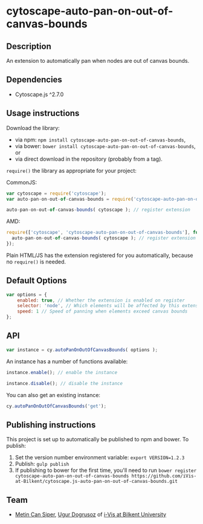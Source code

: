 cytoscape-auto-pan-on-out-of-canvas-bounds
================================================================================


## Description

An extension to automatically pan when nodes are out of canvas bounds.


## Dependencies

 * Cytoscape.js ^2.7.0


## Usage instructions

Download the library:
 * via npm: `npm install cytoscape-auto-pan-on-out-of-canvas-bounds`,
 * via bower: `bower install cytoscape-auto-pan-on-out-of-canvas-bounds`, or
 * via direct download in the repository (probably from a tag).

`require()` the library as appropriate for your project:

CommonJS:
```js
var cytoscape = require('cytoscape');
var auto-pan-on-out-of-canvas-bounds = require('cytoscape-auto-pan-on-out-of-canvas-bounds');

auto-pan-on-out-of-canvas-bounds( cytoscape ); // register extension
```

AMD:
```js
require(['cytoscape', 'cytoscape-auto-pan-on-out-of-canvas-bounds'], function( cytoscape, auto-pan-on-out-of-canvas-bounds ){
  auto-pan-on-out-of-canvas-bounds( cytoscape ); // register extension
});
```

Plain HTML/JS has the extension registered for you automatically, because no `require()` is needed.

## Default Options

```js
var options = {
    enabled: true, // Whether the extension is enabled on register
    selector: 'node', // Which elements will be affected by this extension
    speed: 1 // Speed of panning when elements exceed canvas bounds
};
```

## API

```js
var instance = cy.autoPanOnOutOfCanvasBounds( options );
```

An instance has a number of functions available:

```js
instance.enable(); // enable the instance

instance.disable(); // disable the instance
```

You can also get an existing instance:

```js
cy.autoPanOnOutOfCanvasBounds('get');
```


## Publishing instructions

This project is set up to automatically be published to npm and bower.  To publish:

1. Set the version number environment variable: `export VERSION=1.2.3`
1. Publish: `gulp publish`
1. If publishing to bower for the first time, you'll need to run `bower register cytoscape-auto-pan-on-out-of-canvas-bounds https://github.com/iVis-at-Bilkent/cytoscape.js-auto-pan-on-out-of-canvas-bounds.git`

## Team

  * [Metin Can Siper](https://github.com/metincansiper), [Ugur Dogrusoz](https://github.com/ugurdogrusoz) of [i-Vis at Bilkent University](http://www.cs.bilkent.edu.tr/~ivis)
